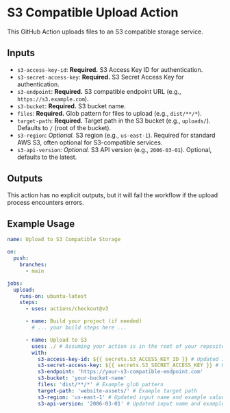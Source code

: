 # S3 Compatible Upload Action

This GitHub Action uploads files to an S3 compatible storage service.

## Inputs

* `s3-access-key-id`: **Required.** S3 Access Key ID for authentication.
* `s3-secret-access-key`: **Required.** S3 Secret Access Key for authentication.
* `s3-endpoint`: **Required.** S3 compatible endpoint URL (e.g., `https://s3.example.com`).
* `s3-bucket`: **Required.** S3 bucket name.
* `files`: **Required.** Glob pattern for files to upload (e.g., `dist/**/*`).
* `target-path`: **Required.** Target path in the S3 bucket (e.g., `uploads/`). Defaults to `/` (root of the bucket).
* `s3-region`: *Optional.* S3 region (e.g., `us-east-1`). Required for standard AWS S3, often optional for S3-compatible services.
* `s3-api-version`: *Optional.* S3 API version (e.g., `2006-03-01`). Optional, defaults to the latest.

## Outputs

This action has no explicit outputs, but it will fail the workflow if the upload process encounters errors.

## Example Usage

```yaml
name: Upload to S3 Compatible Storage

on:
  push:
    branches:
      - main

jobs:
  upload:
    runs-on: ubuntu-latest
    steps:
      - uses: actions/checkout@v3

      - name: Build your project (if needed)
        # ... your build steps here ...

      - name: Upload to S3
        uses: ./ # Assuming your action is in the root of your repository
        with:
          s3-access-key-id: ${{ secrets.S3_ACCESS_KEY_ID }} # Updated input name
          s3-secret-access-key: ${{ secrets.S3_SECRET_ACCESS_KEY }} # Updated input name
          s3-endpoint: 'https://your-s3-compatible-endpoint.com'
          s3-bucket: 'your-bucket-name'
          files: 'dist/**/*' # Example glob pattern
          target-path: 'website-assets/' # Example target path
          s3-region: 'us-east-1' # Updated input name and example value (if needed)
          s3-api-version: '2006-03-01' # Updated input name and example value (if needed)
